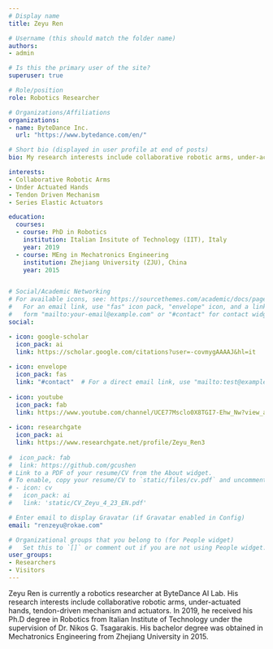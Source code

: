 ```yaml
---
# Display name
title: Zeyu Ren

# Username (this should match the folder name)
authors:
- admin

# Is this the primary user of the site?
superuser: true

# Role/position
role: Robotics Researcher

# Organizations/Affiliations
organizations:
- name: ByteDance Inc.
  url: "https://www.bytedance.com/en/"

# Short bio (displayed in user profile at end of posts)
bio: My research interests include collaborative robotic arms, under-actuated hands, tendon-driven mechanism and actuators.

interests:
- Collaborative Robotic Arms
- Under Actuated Hands
- Tendon Driven Mechanism
- Series Elastic Actuators

education:
  courses:
  - course: PhD in Robotics
    institution: Italian Insitute of Technology (IIT), Italy
    year: 2019
  - course: MEng in Mechatronics Engineering
    institution: Zhejiang University (ZJU), China
    year: 2015


# Social/Academic Networking
# For available icons, see: https://sourcethemes.com/academic/docs/page-builder/#icons
#   For an email link, use "fas" icon pack, "envelope" icon, and a link in the
#   form "mailto:your-email@example.com" or "#contact" for contact widget.
social:

- icon: google-scholar
  icon_pack: ai
  link: https://scholar.google.com/citations?user=-covmygAAAAJ&hl=it
  
- icon: envelope
  icon_pack: fas
  link: "#contact"  # For a direct email link, use "mailto:test@example.org".
  
- icon: youtube
  icon_pack: fab
  link: https://www.youtube.com/channel/UCE77Msclo0X8TGI7-Ehw_Nw?view_as=subscriber
  
- icon: researchgate
  icon_pack: ai
  link: https://www.researchgate.net/profile/Zeyu_Ren3
  
#  icon_pack: fab
#  link: https://github.com/gcushen
# Link to a PDF of your resume/CV from the About widget.
# To enable, copy your resume/CV to `static/files/cv.pdf` and uncomment the lines below.
# - icon: cv
#   icon_pack: ai
#   link: 'static/CV_Zeyu_4_23_EN.pdf'

# Enter email to display Gravatar (if Gravatar enabled in Config)
email: "renzeyu@rokae.com"

# Organizational groups that you belong to (for People widget)
#   Set this to `[]` or comment out if you are not using People widget.
user_groups:
- Researchers
- Visitors
---
```


Zeyu Ren is currently a robotics researcher at ByteDance AI Lab. His research interests include collaborative robotic arms, under-actuated hands, tendon-driven mechanism and actuators. In 2019, he received his Ph.D degree in Robotics from Italian Institute of Technology under the supervision of Dr. Nikos G. Tsagarakis. His bachelor degree was obtained in Mechatronics Engineering from Zhejiang University in 2015.
